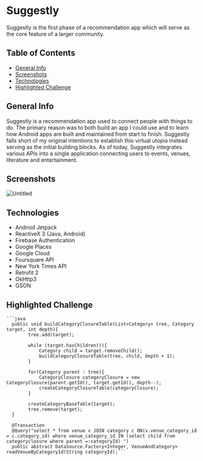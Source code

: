 # Suggestly
Suggestly is the first phase of a recommendation app which will serve as the core feature of a larger community.

## Table of Contents
* [General Info](#general-info)
* [Screenshots](#screenshots)
* [Technologies](#technologies)
* [Highlighted Challenge](#highlighted-challenge)

## General Info
Suggestly is a recommendation app used to connect people with things to do. The primary reason was to both build an app I could use and to learn how Android apps are built and maintained from start to finish. Suggestly falls short of my original intentions to establish this virtual utopia instead serving as the initial building blocks. As of today, Suggestly integrates various APIs into a single application connecting users to events, venues, literature and entertainment.

## Screenshots
![Untitled](https://user-images.githubusercontent.com/58564595/113026881-609f8900-913e-11eb-8dcd-865676acb708.png)


## Technologies
* Android Jetpack
* ReactiveX 3 (Java, Android)
* Firebase Authentication
* Google Places
* Google Cloud
* Foursquare API
* New York Times API
* Retrofit 2
* OkHttp3
* GSON


## Highlighted Challenge
```Two challenges that presented the most difficulty were creating a reactive backend where streams of data pass through dedicated pipelines triggering subsequent behavior. The second challenge was traversing categorical data received from an API response, building transitive closure between related nodes, and inserting into a table. Data is only relevant if it wired back together and presented to the end user. The first function is a recursive function which builds and inserts each node into the transitive closure table, and the second function is an abstract function which brings the data back together.
```java
  public void buildCategoryClosureTable(List<Category> tree, Category target, int depth){
        tree.add(target);

        while (target.hasChildren()){
            Category child = target.removeChild();
            buildCategoryClosureTable(tree, child, depth + 1);
        }

        for(Category parent : tree){
            CategoryClosure categoryClosure = new CategoryClosure(parent.getId(), target.getId(), depth--);
            createCategoryClosureTable(categoryClosure);
        }

        createCategoryBaseTable(target);
        tree.remove(target);
  }

  @Transaction
  @Query("select * from venue v JOIN category c ON(v.venue_category_id = c.category_id) where venue_category_id IN (select child from categoryclosure where parent =:categoryId) ")
  public abstract DataSource.Factory<Integer, VenueAndCategory> readVenueByCategoryId(String categoryId);```
```
